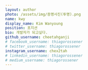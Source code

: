 ```yaml
---
layout: author
photo: /assets/img/증명사진(투명).png
name: kwy
display_name: Kim Wanyoung
position: 포지션
bio: 개발자가 되고싶다.
github_username: cheetahganji
# facebook_username: thiagorossener
# twitter_username: thiagorossener
instagram_username: chex2tah
# linkedin_username: thiagorossener
# medium_username: thiagorossener
---
```


